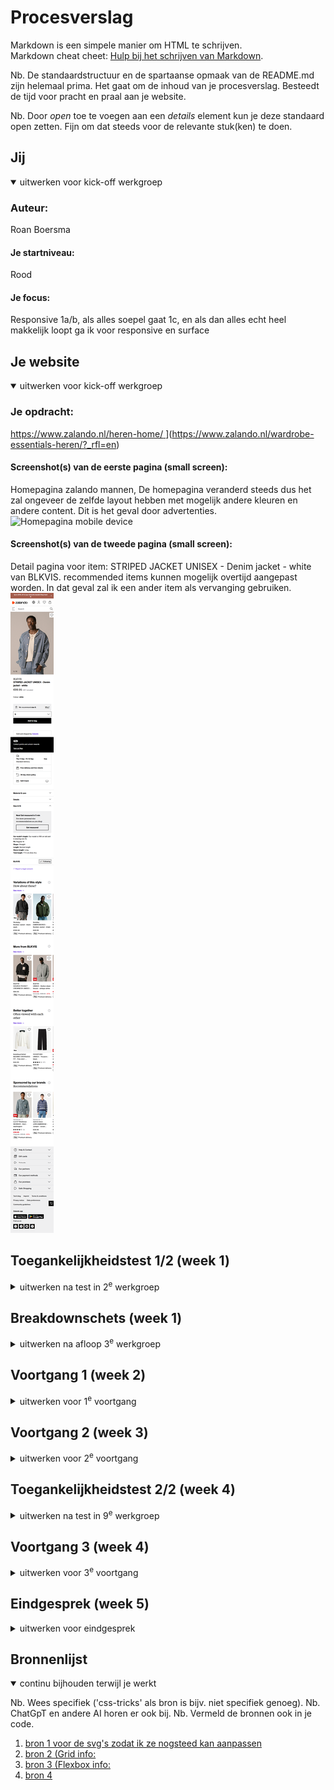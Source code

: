 # Procesverslag
Markdown is een simpele manier om HTML te schrijven.  
Markdown cheat cheet: [Hulp bij het schrijven van Markdown](https://github.com/adam-p/markdown-here/wiki/Markdown-Cheatsheet).

Nb. De standaardstructuur en de spartaanse opmaak van de README.md zijn helemaal prima. Het gaat om de inhoud van je procesverslag. Besteedt de tijd voor pracht en praal aan je website.

Nb. Door *open* toe te voegen aan een *details* element kun je deze standaard open zetten. Fijn om dat steeds voor de relevante stuk(ken) te doen.





## Jij

<details open>
  <summary>uitwerken voor kick-off werkgroep</summary>

  ### Auteur:
  Roan Boersma

  #### Je startniveau:
  Rood

  #### Je focus:
  Responsive 1a/b, als alles soepel gaat 1c, en als dan alles echt heel makkelijk loopt ga ik voor responsive en surface
 
</details>





## Je website

<details open>
  <summary>uitwerken voor kick-off werkgroep</summary>

  ### Je opdracht:
 [https://www.zalando.nl/heren-home/ ](https://www.zalando.nl/heren-home/)](https://www.zalando.nl/wardrobe-essentials-heren/?_rfl=en)

  #### Screenshot(s) van de eerste pagina (small screen): 
  Homepagina zalando mannen,
  De homepagina veranderd steeds dus het zal ongeveer de zelfde layout hebben met mogelijk andere kleuren en andere content. Dit is het geval door advertenties.
  <img src="readme-images/homepagina_mobile.png" alt="Homepagina mobile device">

  #### Screenshot(s) van de tweede pagina (small screen):
  Detail pagina voor item: STRIPED JACKET UNISEX - Denim jacket - white van BLKVIS. recommended items kunnen mogelijk overtijd aangepast worden. In dat geval zal ik een ander item als vervanging gebruiken.  
  <img src="readme-images/detailpagina_blkvis_item.png"  alt="Detail pagina voor item: STRIPED JACKET UNISEX - Denim jacket - white van BLKVIS.">
 
</details>



## Toegankelijkheidstest 1/2 (week 1)

<details>
  <summary>uitwerken na test in 2<sup>e</sup> werkgroep</summary>

  ### Bevindingen
  ### Niet en wel goed
  ##Navigatie & toetsenbord

  - Niet alle knoppen en links zijn bereikbaar met het toetsenbord.
  - De focus is niet altijd zichtbaar, waardoor je niet ziet waar je je bevindt.
  - Het hoofdmenu en submenu’s werken niet logisch: soms moet je pijltjestoetsen gebruiken in plaats van tab, wat verwarrend is.
    
  ##Bestelproces
  - Het volledig afronden van een bestelling zonder muis is niet mogelijk.
  - Adresinvoer werkt niet goed: na postcode kun je niet verder tabben naar een adreskeuze.
  - Bezorgopties en betaalmethodes zijn soms niet toegankelijk; keuzerondjes missen duidelijke labels of zijn helemaal niet te bereiken.

  ##Productpagina’s
  - Maatkeuze-opties hebben soms geen labels, waardoor de screenreader niet duidelijk kan voorlezen wat je selecteert.
  - Prijzen en productinformatie worden niet altijd correct voorgelezen.

  ##Links, knoppen & iconen
  - Sommige iconen (bijv. SVG’s) hebben geen beschrijving, waardoor je niet weet wat ze doen.
  - Texten worden soms dubbel voorgelezen, bijvoorbeeld bij de cookiebanner, ook wordt er veel onnodige informatie voorgelezen.

  ##Visueel & design
  - Het contrast is op sommige plekken onvoldoende, waardoor teksten lastig te lezen zijn.
  - Er is geen dark mode, waardoor gebruikers altijd in de lichte weergave zitten.

</details>



## Breakdownschets (week 1)

<details>
  <summary>uitwerken na afloop 3<sup>e</sup> werkgroep</summary>

  ### de hele pagina: 
  Breakdown schets van de detail pagina
  <img src="readme-images/breakdown_schets_detail_pagina_volledig.jpg" alt="breakdown van de hele pagina">

  ### dynamisch deel (bijv menu): 
  Breakdown van een paar menu's op de detail pagina
  <img src="readme-images/breakdown_sketch_detail pagina_mobile_dynamish_element.jpg" width="375px" alt="breakdown van een dynamisch deel">

  ### wellicht nog een dynamisch deel (bijv filter): 
  <img src="readme-images/dummy-plaatje.jpg" width="375px" alt="breakdown van nog een dynamisch deel">

</details>





## Voortgang 1 (week 2)

<details>
  <summary>uitwerken voor 1<sup>e</sup> voortgang</summary>

  ### Stand van zaken

  - Alt tags zijn goed en discriptive.
  - Volgorde van h2 naar h3 en dergelijke elements wordt correct toe gepast.
  - Sommige tags die nu gebruikt worden zijn niet correct aangezien deze een eigen element hebben die daarvoor gebruikt kan worden denk aan, data, tijd, prijs.
  - 


  ### Agenda voor meeting
  samen met je groepje opstellen

  Roan   
  - Wat zijn de correcte elements voor: tijd, prijs, etc.
  - Gebruik van elements, is nu juist?
  - Is de nesting in de footer correct?
  - Heb ik de SVG's juist uitgevoerdt
  - Code voor invis class.

  
  Sidney
  
  Tyneisha 
  
  Lam 
  

  ### Verslag van meeting
  hier na afloop snel de uitkomsten van de meeting vastleggen


  - Een aantal elementen moeten binnen een unordered-list inplaats van hoe het nu staat, dit geld voor alle ul li items die momenteel in mijn footer staan.
<img src="readme-images/voortgangs_gesprek_1.jpg" alt="screenshot van een gedeelte code relevant tot vorig benoemde punt">
  
  - Pricing elements, time elements
<img src="readme-images/voortgangs_gesprek_1_2.jpg" alt="screenshot van een gedeelte code relevant tot vorig benoemde punt">

  -  Invis class is te vinden op brightspace
  -  Data element voor tijd / datum
  -  Verder gaat het de jusite kant op en moet ik gewoon lekker verder gaan met de HTML voor de tweede pagina, voordat ik aab de css ga werken.

</details>





## Voortgang 2 (week 3)

<details>
  <summary>uitwerken voor 2<sup>e</sup> voortgang</summary>

  ### Stand van zaken
  hier dit ging goed & dit was lastig (neem ook screenshots op van delen van je website en code)


  ### Agenda voor meeting
  samen met je groepje opstellen

  | student 1      | student 2          | student 3    | student 4        |
  | ---            | ---                | ---          | ---              |
  | dit bespreken  | en dit             | en ik dit    | en dan ik dat    |
  | en dat ook nog | dit als er tijd is | nog een punt | dit wil ik zeker |
  | ...            | ...                | ...          | ...              |


  ### Verslag van meeting
  hier na afloop snel de uitkomsten van de meeting vastleggen

  - punt 1
  - punt 2
  - nog een punt
- ...

</details>





## Toegankelijkheidstest 2/2 (week 4)

<details>
  <summary>uitwerken na test in 9<sup>e</sup> werkgroep</summary>

  ### Bevindingen
  Lijst met je bevindingen die in de test naar voren kwamen (geef ook aan wat er verbeterd is):

</details>





## Voortgang 3 (week 4)

<details>
  <summary>uitwerken voor 3<sup>e</sup> voortgang</summary>

  ### Stand van zaken
  hier dit ging goed & dit was lastig (neem ook screenshots op van delen van je website en code)


  ### Agenda voor meeting
  samen met je groepje opstellen

  | student 1      | student 2          | student 3    | student 4        |
  | ---            | ---                | ---          | ---              |
  | dit bespreken  | en dit             | en ik dit    | en dan ik dat    |
  | en dat ook nog | dit als er tijd is | nog een punt | dit wil ik zeker |
  | ...            | ...                | ...          | ...              |


  ### Verslag van meeting
  hier na afloop snel de uitkomsten van de meeting vastleggen

  - punt 1
  - punt 2
  - nog een punt
  - ...

</details>





## Eindgesprek (week 5)

<details>
  <summary>uitwerken voor eindgesprek</summary>

  ### Je uitkomst - karakteristiek screenshots:
  <img src="readme-images/dummy-plaatje.jpg" width="375px" alt="uitomst opdracht 1">


  ### Dit ging goed/Heb ik geleerd: 
  Korte omschrijving met plaatjes

  <img src="readme-images/dummy-plaatje.jpg" width="375px" alt="top">


  ### Dit was lastig/Is niet gelukt:
  Korte omschrijving met plaatjes

  <img src="readme-images/dummy-plaatje.jpg" width="375px" alt="bummer">
</details>





## Bronnenlijst

<details open>
  <summary>continu bijhouden terwijl je werkt</summary>

  Nb. Wees specifiek ('css-tricks' als bron is bijv. niet specifiek genoeg). 
  Nb. ChatGpT en andere AI horen er ook bij.
  Nb. Vermeld de bronnen ook in je code.

  1. [bron 1 voor de svg's zodat ik ze nogsteed kan aanpassen](https://chatgpt.com/share/68cadc12-ebe0-800c-804e-4ffe68e9aba7)
  2. [bron 2 (Grid info: ](https://www.youtube.com/watch?v=SIvCb7Ze2HA&t=982s)
  3. [bron 3 (Flexbox info:](https://www.youtube.com/watch?v=euEYZ4DtIG0&t=11064s)
  4. [bron 4](https://developer.mozilla.org/en-US/docs/Web/HTML/Reference/Elements/time)

</details>
